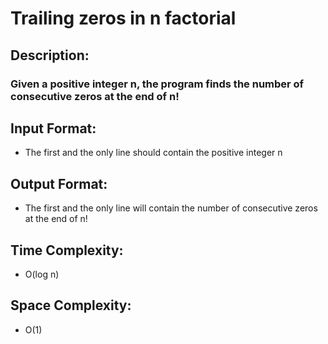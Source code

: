 # Trailing zeros in n factorial
## Description:
### Given a positive integer n, the program finds the number of consecutive zeros at the end of n!
## Input Format:
* The first and the only line should contain the positive integer n
## Output Format:
* The first and the only line will contain the number of consecutive zeros at the end of n!
## Time Complexity:
* O(log n)
## Space Complexity:
* O(1)